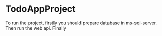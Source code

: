 # TodoAppProject
To run the project, firstly you should prepare database in ms-sql-server.
Then run the web api.
Finally
